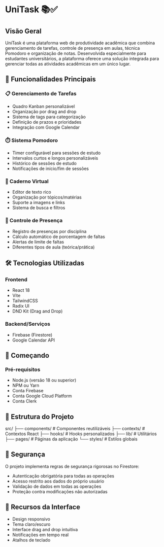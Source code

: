 # UniTask 📚✅

## Visão Geral
UniTask é uma plataforma web de produtividade acadêmica que combina gerenciamento de tarefas, controle de presença em aulas, técnica Pomodoro e organização de notas. Desenvolvida especialmente para estudantes universitários, a plataforma oferece uma solução integrada para gerenciar todas as atividades acadêmicas em um único lugar.

## 🚀 Funcionalidades Principais

### 📋 Gerenciamento de Tarefas
- Quadro Kanban personalizável
- Organização por drag and drop
- Sistema de tags para categorização
- Definição de prazos e prioridades
- Integração com Google Calendar

### ⏱️ Sistema Pomodoro
- Timer configurável para sessões de estudo
- Intervalos curtos e longos personalizáveis
- Histórico de sessões de estudo
- Notificações de início/fim de sessões

### 📝 Caderno Virtual
- Editor de texto rico
- Organização por tópicos/matérias
- Suporte a imagens e links
- Sistema de busca e filtros

### 📅 Controle de Presença
- Registro de presenças por disciplina
- Cálculo automático de porcentagem de faltas
- Alertas de limite de faltas
- Diferentes tipos de aula (teórica/prática)

## 🛠️ Tecnologias Utilizadas

### Frontend
- React 18
- Vite
- TailwindCSS
- Radix UI
- DND Kit (Drag and Drop)


### Backend/Serviços
- Firebase (Firestore)
- Google Calendar API


## 🚀 Começando

### Pré-requisitos
- Node.js (versão 18 ou superior)
- NPM ou Yarn
- Conta Firebase
- Conta Google Cloud Platform
- Conta Clerk

## 📁 Estrutura do Projeto
src/
├── components/ # Componentes reutilizáveis
├── contexts/ # Contextos React
├── hooks/ # Hooks personalizados
├── lib/ # Utilitários
├── pages/ # Páginas da aplicação
└── styles/ # Estilos globais

## 🔐 Segurança

O projeto implementa regras de segurança rigorosas no Firestore:
- Autenticação obrigatória para todas as operações
- Acesso restrito aos dados do próprio usuário
- Validação de dados em todas as operações
- Proteção contra modificações não autorizadas

## 📱 Recursos da Interface

- Design responsivo
- Tema claro/escuro
- Interface drag and drop intuitiva
- Notificações em tempo real
- Atalhos de teclado